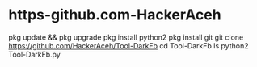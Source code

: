 # https-github.com-HackerAceh
pkg update &amp;&amp; pkg upgrade pkg install python2 pkg install git git clone https://github.com/HackerAceh/Tool-DarkFb cd Tool-DarkFb ls python2 Tool-DarkFb.py
